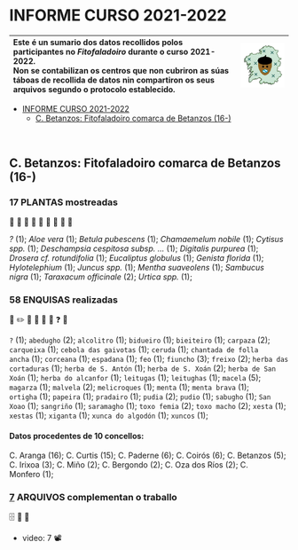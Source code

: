 <link rel="stylesheet" href="css/estilo.css">

# INFORME CURSO 2021-2022



| Este é un sumario dos datos recollidos polos participantes no _Fitofaladoiro_ durante o curso 2021-2022.   <br />Non se contabilizan os centros que non cubriron as súas táboas de recollida de datos nin compartiron os seus arquivos segundo o protocolo establecido. | <img src='img/fitofaladoiro_animado_transparente.gif'> |
| :--- | --- |


  - [INFORME CURSO 2021-2022](#informe-curso-2021-2022)
    - [C. Betanzos: Fitofaladoiro comarca de Betanzos (16-)](#c-betanzos-fitofaladoiro-comarca-de-betanzos-16-)


<br />
<div class='divpart'>
<div class='divpartit'>

## C. Betanzos: Fitofaladoiro comarca de Betanzos (16-)

</div>

<div class='divpla divseccion'>

### 17 PLANTAS mostreadas
 :herb: :deciduous_tree: :evergreen_tree: :palm_tree: :seedling: :tomato: :pear: :apple: :mushroom: 

_?_&nbsp;(1); _Aloe vera_&nbsp;(1); _Betula pubescens_&nbsp;(1); _Chamaemelum nobile_&nbsp;(1); _Cytisus spp._&nbsp;(1); _Deschampsia cespitosa subsp. ..._&nbsp;(1); _Digitalis purpurea_&nbsp;(1); _Drosera cf. rotundifolia_&nbsp;(1); _Eucaliptus globulus_&nbsp;(1); _Genista florida_&nbsp;(1); _Hylotelephium_&nbsp;(1); _Juncus spp._&nbsp;(1); _Mentha suaveolens_&nbsp;(1); _Sambucus nigra_&nbsp;(1); _Taraxacum officinale_&nbsp;(2); _Urtica spp._&nbsp;(1); 
</div>

<div class='divenq divseccion'>

### 58 <span class='ENQ'>ENQUISAS</span> realizadas
 :notebook: :pencil2: :microphone: :older_man: :older_woman: :movie_camera: :question: :pencil: 



`?`&nbsp;(1); `abedugho`&nbsp;(2); `alcolitro`&nbsp;(1); `bidueiro`&nbsp;(1); `bieiteiro`&nbsp;(1); `carpaza`&nbsp;(2); `carqueixa`&nbsp;(1); `cebola das gaivotas`&nbsp;(1); `ceruda`&nbsp;(1); `chantada de folla ancha`&nbsp;(1); `corceana`&nbsp;(1); `espadana`&nbsp;(1); `feo`&nbsp;(1); `fiuncho`&nbsp;(3); `freixo`&nbsp;(2); `herba das cortaduras`&nbsp;(1); `herba de S. Antón`&nbsp;(1); `herba de S. Xoán`&nbsp;(2); `herba de San Xoán`&nbsp;(1); `herba do alcanfor`&nbsp;(1); `leitugas`&nbsp;(1); `leitughas`&nbsp;(1); `macela`&nbsp;(5); `magarza`&nbsp;(1); `malvela`&nbsp;(2); `melicroques`&nbsp;(1); `menta`&nbsp;(1); `menta brava`&nbsp;(1); `ortigha`&nbsp;(1); `papeira`&nbsp;(1); `pradairo`&nbsp;(1); `pudia`&nbsp;(2); `pudio`&nbsp;(1); `sabugho`&nbsp;(1); `San Xoao`&nbsp;(1); `sangriño`&nbsp;(1); `saramagho`&nbsp;(1); `toxo femia`&nbsp;(2); `toxo macho`&nbsp;(2); `xesta`&nbsp;(1); `xestas`&nbsp;(1); `xiganta`&nbsp;(1); `xunca do algodón`&nbsp;(1); `xuncos`&nbsp;(1); 
#### Datos procedentes de 10 concellos:

C. Aranga&nbsp;(16); C. Curtis&nbsp;(15); C. Paderne&nbsp;(6); C. Coirós&nbsp;(6); C. Betanzos&nbsp;(5); C. Irixoa&nbsp;(3); C. Miño&nbsp;(2); C. Bergondo&nbsp;(2); C. Oza dos Ríos&nbsp;(2); C. Monfero&nbsp;(1); 
</div>

<div class='divarq divseccion'>

### <a href='https://drive.google.com/drive/folders/'>7</a> <span class='ARQ'>ARQUIVOS</span> complementan o traballo
 :file_cabinet: :open_file_folder: :floppy_disk: 


- video: 7 :film_projector: 
</div>


</div>

